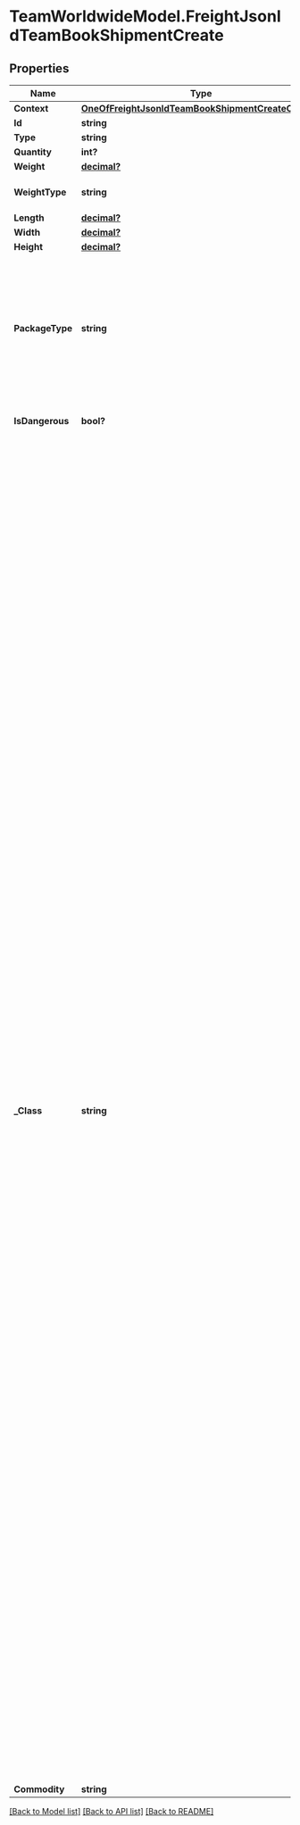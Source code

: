 # TeamWorldwideModel.FreightJsonldTeamBookShipmentCreate
## Properties

Name | Type | Description | Notes
------------ | ------------- | ------------- | -------------
**Context** | [**OneOfFreightJsonldTeamBookShipmentCreateContext**](OneOfFreightJsonldTeamBookShipmentCreateContext.md) |  | [optional] 
**Id** | **string** |  | [optional] 
**Type** | **string** |  | [optional] 
**Quantity** | **int?** |  | 
**Weight** | [**decimal?**](BigDecimal.md) |  | 
**WeightType** | **string** |  | [default to "each"]
**Length** | [**decimal?**](BigDecimal.md) |  | 
**Width** | [**decimal?**](BigDecimal.md) |  | 
**Height** | [**decimal?**](BigDecimal.md) |  | 
**PackageType** | **string** |           PLT (Pallet),          CTN (Carton),          CRT (Crate),          DRM (Drum),          CON (Container),          BOX (Box),          BDL (Bundle),          ENV (Envelope),          CYL (Cylinder,          TOT (Totes),          CAS (Case),          OTH (Other)       | [optional] 
**IsDangerous** | **bool?** | Is this a hazardous shipment? | 
**_Class** | **string** |           Note: Normally the class is auto-assigned by the rating system.           Class 50 – Clean Freight - Over 50 lbs,          Class 55 - Bricks, cement, mortar, hardwood flooring, cloths or rags, magazines, copy paper,          Class 60 - Car accessories &amp; car parts, steel cables, used tires, stone blocks, glass, moldings,          Class 65 - Car parts &amp; accessories, bottled beverages, books in boxes, conveyors, chocolate in boxes, electric cords, tile,          Class 70 - Newspapers, wooden pencils, machinery, caskets, un-assembled furniture, food items, automobile engine,          Class 77.5 - Tires, bathroom fixtures, garments, shirts/pants, snowplows,          Class 85 - Crated machinery, transmissions, clutches, doors, CDs/DVDs, motorcycle engine,          Class 92.5 - Computers, monitors, refrigerators and freezers, gas-powered generators, cabinets, kiosk or ATMs,          Class 100 - Vacuum, boat &amp; car covers, canvas, wine cases, caskets,          CLass 110 - Cabinets, framed paintings &amp; artwork, table saw, metalworking,          Class 125 - Small household appliances, pictures/posters in boxes, exhibit booths, vending machines,          Class 150 - ATV, jet skis, motorcycles, assembled wooden furniture, work stations,          Class 175 - Clothing, couches, stuffed furniture, metal cabinets,          Class 200 - TVs, aircraft parts, aluminum table, packaged mattresses, snowmobiles,          Class 250 - Bamboo furniture, engine hoods, mattresses and box springs, un-assembled couch, plasma TV,          Class 300 - Wood cabinets, tables, chairs, model boats, kayaks/canoes, chassis,          Class 400 - Deer antlers,          Class 500 - Bags of gold dust, ping pong balls       | [optional] 
**Commodity** | **string** |  | [optional] 

[[Back to Model list]](../README.md#documentation-for-models) [[Back to API list]](../README.md#documentation-for-api-endpoints) [[Back to README]](../README.md)

